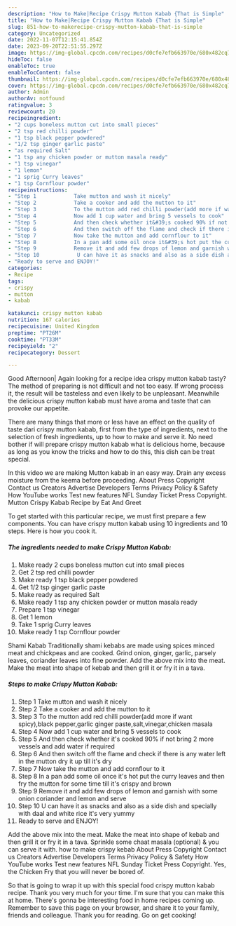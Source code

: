 ```yaml
---
description: "How to Make|Recipe Crispy Mutton Kabab {That is Simple"
title: "How to Make|Recipe Crispy Mutton Kabab {That is Simple"
slug: 851-how-to-makerecipe-crispy-mutton-kabab-that-is-simple
category: Uncategorized
date: 2022-11-07T12:15:41.854Z
date: 2023-09-20T22:51:55.297Z
image: https://img-global.cpcdn.com/recipes/d0cfe7efb663970e/680x482cq70/crispy-mutton-kabab-recipe-main-photo.jpg
hideToc: false
enableToc: true
enableTocContent: false
thumbnail: https://img-global.cpcdn.com/recipes/d0cfe7efb663970e/680x482cq70/crispy-mutton-kabab-recipe-main-photo.jpg
cover: https://img-global.cpcdn.com/recipes/d0cfe7efb663970e/680x482cq70/crispy-mutton-kabab-recipe-main-photo.jpg
author: Admin
authorAv: notfound
ratingvalue: 3
reviewcount: 20
recipeingredient:
- "2 cups boneless mutton cut into small pieces"
- "2 tsp red chilli powder"
- "1 tsp black pepper powdered"
- "1/2 tsp ginger garlic paste"
- "as required Salt"
- "1 tsp any chicken powder or mutton masala ready"
- "1 tsp vinegar"
- "1 lemon"
- "1 sprig Curry leaves"
- "1 tsp Cornflour powder"
recipeinstructions:
- "Step 1            Take mutton and wash it nicely"
- "Step 2            Take a cooker and add the mutton to it"
- "Step 3            To the mutton add red chilli powder(add more if want spicy),black pepper,garlic ginger paste,salt,vinegar,chicken masala"
- "Step 4            Now add 1 cup water and bring 5 vessels to cook"
- "Step 5            And then check whether it&#39;s cooked 90% if not bring 2 more vessels and add water if required"
- "Step 6            And then switch off the flame and check if there is any water left in the mutton dry it up till it&#39;s dry"
- "Step 7            Now take the mutton and add cornflour to it"
- "Step 8            In a pan add some oil once it&#39;s hot put the curry leaves and then fry the mutton for some time till it&#39;s crispy and brown"
- "Step 9            Remove it and add few drops of lemon and garnish with some onion coriander and lemon and serve"
- "Step 10            U can have it as snacks and also as a side dish and specially with daal and white rice it&#39;s very yummy"
- "Ready to serve and ENJOY!"
categories:
- Recipe
tags:
- crispy
- mutton
- kabab

katakunci: crispy mutton kabab 
nutrition: 167 calories
recipecuisine: United Kingdom
preptime: "PT26M"
cooktime: "PT33M"
recipeyield: "2"
recipecategory: Dessert

---
```



Good Afternoon| Again looking for a recipe idea crispy mutton kabab tasty? The method of preparing is not difficult and not too easy. If wrong process it, the result will be tasteless and even likely to be unpleasant. Meanwhile the delicious crispy mutton kabab must have aroma and taste that can provoke our appetite.






There are many things that more or less have an effect on the quality of taste dari crispy mutton kabab, first from the type of ingredients, next to the selection of fresh ingredients, up to how to make and serve it. No need bother if will prepare crispy mutton kabab what is delicious home, because as long as you know the tricks and how to do this, this dish can be treat  special.


In this video we are making Mutton kabab in an easy way. Drain any excess moisture from the keema before proceeding. About Press Copyright Contact us Creators Advertise Developers Terms Privacy Policy &amp; Safety How YouTube works Test new features NFL Sunday Ticket Press Copyright. Mutton Crispy Kabab Recipe by Eat And Greet


To get started with this particular recipe, we must first prepare a few components. You can have crispy mutton kabab using 10 ingredients and 10 steps. Here is how you cook it.

<!--inarticleads1-->

##### The ingredients needed to make Crispy Mutton Kabab:

1. Make ready 2 cups boneless mutton cut into small pieces
1. Get 2 tsp red chilli powder
1. Make ready 1 tsp black pepper powdered
1. Get 1/2 tsp ginger garlic paste
1. Make ready as required Salt
1. Make ready 1 tsp any chicken powder or mutton masala ready
1. Prepare 1 tsp vinegar
1. Get 1 lemon
1. Take 1 sprig Curry leaves
1. Make ready 1 tsp Cornflour powder


Shami Kabab Traditionally shami kebabs are made using spices minced meat and chickpeas and are cooked. Grind onion, ginger, garlic, parsely leaves, coriander leaves into fine powder. Add the above mix into the meat. Make the meat into shape of kebab and then grill it or fry it in a tava. 

<!--inarticleads2-->

##### Steps to make Crispy Mutton Kabab:

1. Step 1            Take mutton and wash it nicely
1. Step 2            Take a cooker and add the mutton to it
1. Step 3            To the mutton add red chilli powder(add more if want spicy),black pepper,garlic ginger paste,salt,vinegar,chicken masala
1. Step 4            Now add 1 cup water and bring 5 vessels to cook
1. Step 5            And then check whether it&#39;s cooked 90% if not bring 2 more vessels and add water if required
1. Step 6            And then switch off the flame and check if there is any water left in the mutton dry it up till it&#39;s dry
1. Step 7            Now take the mutton and add cornflour to it
1. Step 8            In a pan add some oil once it&#39;s hot put the curry leaves and then fry the mutton for some time till it&#39;s crispy and brown
1. Step 9            Remove it and add few drops of lemon and garnish with some onion coriander and lemon and serve
1. Step 10            U can have it as snacks and also as a side dish and specially with daal and white rice it&#39;s very yummy
1. Ready to serve and ENJOY!

Add the above mix into the meat. Make the meat into shape of kebab and then grill it or fry it in a tava. Sprinkle some chaat masala (optional) &amp; you can serve it with. how to make crispy kebab About Press Copyright Contact us Creators Advertise Developers Terms Privacy Policy &amp; Safety How YouTube works Test new features NFL Sunday Ticket Press Copyright. Yes, the Chicken Fry that you will never be bored of. 

So that is going to wrap it up with this special food crispy mutton kabab recipe. Thank you very much for your time. I'm sure that you can make this at home. There's gonna be interesting food in home recipes coming up. Remember to save this page on your browser, and share it to your family, friends and colleague. Thank you for reading. Go on get cooking!
